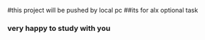 #this project will be pushed by local pc 
##its for alx optional task 
### very happy to study with you

